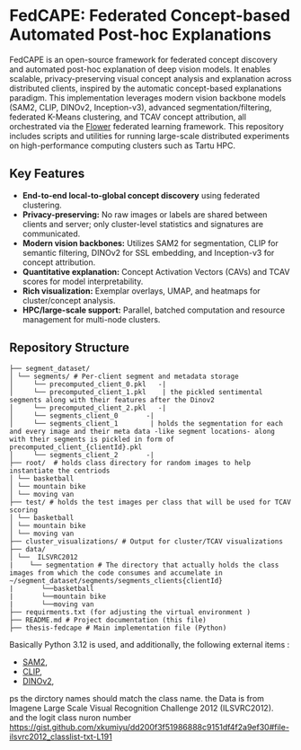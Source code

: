 # FedCAPE: Federated Concept-based Automated Post-hoc Explanations

FedCAPE is an open-source framework for federated concept discovery and automated post-hoc explanation of deep vision models. It enables scalable, privacy-preserving visual concept analysis and explanation across distributed clients, inspired by the automatic concept-based explanations paradigm. This implementation leverages modern vision backbone models (SAM2, CLIP, DINOv2, Inception-v3), advanced segmentation/filtering, federated K-Means clustering, and TCAV concept attribution, all orchestrated via the [Flower](https://flower.dev/) federated learning framework. This repository includes scripts and utilities for running large-scale distributed experiments on high-performance computing clusters such as Tartu HPC.

## Key Features

- **End-to-end local-to-global concept discovery** using federated clustering.
- **Privacy-preserving:** No raw images or labels are shared between clients and server; only cluster-level statistics and signatures are communicated.
- **Modern vision backbones:** Utilizes SAM2 for segmentation, CLIP for semantic filtering, DINOv2 for SSL embedding, and Inception-v3 for concept attribution.
- **Quantitative explanation:** Concept Activation Vectors (CAVs) and TCAV scores for model interpretability.
- **Rich visualization:** Exemplar overlays, UMAP, and heatmaps for cluster/concept analysis.
- **HPC/large-scale support:** Parallel, batched computation and resource management for multi-node clusters.

## Repository Structure
```
├── segment_dataset/
│ └── segments/ # Per-client segment and metadata storage
│     └── precomputed_client_0.pkl   -| 
│     └── precomputed_client_1.pkl    | the pickled sentimental segments along with their features after the Dinov2 
│     └── precomputed_client_2.pkl   -|
│     └── segments_client_0       -|
│     └── segments_client_1        | holds the segmentation for each and every image and their meta data -like segment locations- along with their segments is pickled in form of  precomputed_client_{clientId}.pkl
│     └── segments_client_2       -|
├── root/  # holds class directory for random images to help instantiate the centriods
│ └── basketball
│ └── mountain bike
│ └── moving van
├── test/ # holds the test images per class that will be used for TCAV scoring 
│ └── basketball
│ └── mountain bike
│ └── moving van
├── cluster_visualizations/ # Output for cluster/TCAV visualizations
├── data/
│ └──  ILSVRC2012
|    └── segmentation # The directory that actually holds the class images from which the code consumes and accumelate in ~/segment_dataset/segments/segments_clients{clientId}  
|       └──basketball
|       └──mountain bike
|       └──moving van
├── requirments.txt (for adjusting the virtual environment )
├── README.md # Project documentation (this file)
├── thesis-fedcape # Main implementation file (Python)
```
Basically Python 3.12 is used, and additionally, the following external items  :
  - [SAM2](https://github.com/facebookresearch/segment-anything), 
  - [CLIP](https://github.com/openai/CLIP), 
  - [DINOv2](https://github.com/facebookresearch/dinov2),
    
ps the dirctory names should match the class name.
the Data is from Imagene Large Scale Visual Recognition Challenge 2012 (ILSVRC2012).  
and the logit class nuron number https://gist.github.com/xkumiyu/dd200f3f51986888c9151df4f2a9ef30#file-ilsvrc2012_classlist-txt-L191 
